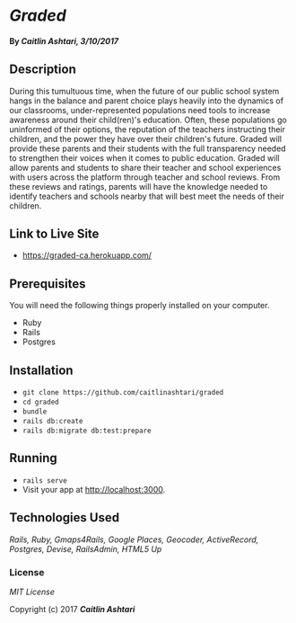 # _Graded_

#### By _**Caitlin Ashtari**, 3/10/2017_

## Description

During this tumultuous time, when the future of our public school system hangs in the balance and parent choice plays heavily into the dynamics of our classrooms, under-represented populations need tools to increase awareness around their child(ren)'s education. Often, these populations go uninformed of their options, the reputation of the teachers instructing their children, and the power they have over their children's future. Graded will provide these parents and their students with the full transparency needed to strengthen their voices when it comes to public education. Graded will allow parents and students to share their teacher and school experiences with users across the platform through teacher and school reviews. From these reviews and ratings, parents will have the knowledge needed to identify teachers and schools nearby that will best meet the needs of their children.

## Link to Live Site

* https://graded-ca.herokuapp.com/

## Prerequisites

You will need the following things properly installed on your computer.

* Ruby
* Rails
* Postgres

## Installation

* `git clone https://github.com/caitlinashtari/graded`
* `cd graded`
* `bundle`
* `rails db:create`
* `rails db:migrate db:test:prepare`

## Running

* `rails serve`
* Visit your app at [http://localhost:3000](http://localhost:3000).

## Technologies Used

_Rails, Ruby, Gmaps4Rails, Google Places, Geocoder, ActiveRecord, Postgres, Devise, RailsAdmin, HTML5 Up_

### License

*MIT License*

Copyright (c) 2017 **_Caitlin Ashtari_**
